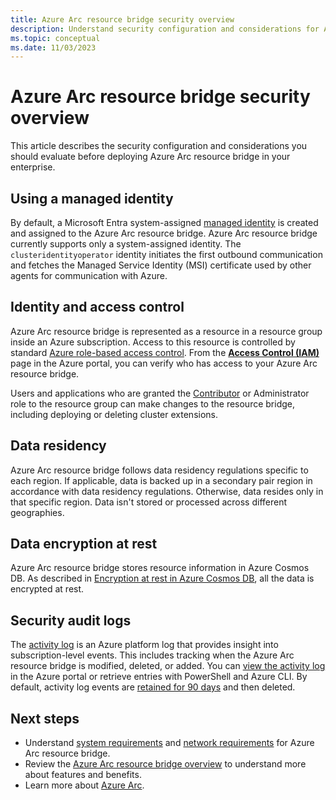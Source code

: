 ```yaml
---
title: Azure Arc resource bridge security overview 
description: Understand security configuration and considerations for Azure Arc resource bridge.
ms.topic: conceptual
ms.date: 11/03/2023
---
```


# Azure Arc resource bridge security overview

This article describes the security configuration and considerations you should evaluate before deploying Azure Arc resource bridge in your enterprise.

## Using a managed identity

By default, a Microsoft Entra system-assigned [managed identity](../../active-directory/managed-identities-azure-resources/overview.md) is created and assigned to the Azure Arc resource bridge. Azure Arc resource bridge currently supports only a system-assigned identity. The `clusteridentityoperator` identity initiates the first outbound communication and fetches the Managed Service Identity (MSI) certificate used by other agents for communication with Azure.

## Identity and access control

Azure Arc resource bridge is represented as a resource in a resource group inside an Azure subscription. Access to this resource is controlled by standard [Azure role-based access control](../../role-based-access-control/overview.md). From the [**Access Control (IAM)**](../../role-based-access-control/role-assignments-portal.md) page in the Azure portal, you can verify who has access to your Azure Arc resource bridge.

Users and applications who are granted the [Contributor](../../role-based-access-control/built-in-roles.md#contributor) or Administrator role to the resource group can make changes to the resource bridge, including deploying or deleting cluster extensions.

## Data residency

Azure Arc resource bridge follows data residency regulations specific to each region. If applicable, data is backed up in a secondary pair region in accordance with data residency regulations. Otherwise, data resides only in that specific region. Data isn't stored or processed across different geographies.

## Data encryption at rest

Azure Arc resource bridge stores resource information in Azure Cosmos DB. As described in  [Encryption at rest in Azure Cosmos DB](../../cosmos-db/database-encryption-at-rest.md), all the data is encrypted at rest.

## Security audit logs

The [activity log](../../azure-monitor/essentials/activity-log-insights.md) is an Azure platform log that provides insight into subscription-level events. This includes tracking when the Azure Arc resource bridge is modified, deleted, or added. You can [view the activity log](../../azure-monitor/essentials/activity-log-insights.md#view-the-activity-log) in the Azure portal or retrieve entries with PowerShell and Azure CLI. By default, activity log events are [retained for 90 days](../../azure-monitor/essentials/activity-log-insights.md#retention-period) and then deleted.

## Next steps

- Understand [system requirements](system-requirements.md) and [network requirements](network-requirements.md) for Azure Arc resource bridge.
- Review the [Azure Arc resource bridge overview](overview.md) to understand more about features and benefits.
- Learn more about [Azure Arc](../overview.md).
